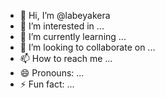 - 👋 Hi, I’m @labeyakera
- 👀 I’m interested in ...
- 🌱 I’m currently learning ...
- 💞️ I’m looking to collaborate on ...
- 📫 How to reach me ...
- 😄 Pronouns: ...
- ⚡ Fun fact: ...

<!---
labeyakera/labeyakera is a ✨ special ✨ repository because its `README.md` (this file) appears on your GitHub profile.
You can click the Preview link to take a look at your changes.
--->
